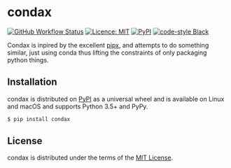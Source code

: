 # condax

[![GitHub Workflow Status](https://img.shields.io/github/workflow/status/mariusvniekerk/condax/Python%20package)](https://github.com/mariusvniekerk/condax/actions?query=workflow%3A%22Python+package%22)
[![Licence: MIT](https://img.shields.io/github/license/mariusvniekerk/condax)](https://github.com/mariusvniekerk/condax/blob/master/LICENSE-MIT)
[![PyPI](https://img.shields.io/pypi/v/condax)](https://pypi.org/project/condax)
[![code-style Black](https://img.shields.io/badge/code%20style-black-000000.svg)](https://https://github.com/psf/black)


Condax is inpired by the excellent [pipx](https://github.com/pipxproject/pipx), and attempts to do something similar, just using conda thus lifting the constraints of only packaging python things.

## Installation

condax is distributed on [PyPI](https://pypi.org) as a universal
wheel and is available on Linux and macOS and supports
Python 3.5+ and PyPy.

```bash
$ pip install condax
```

## License

condax is distributed under the terms of the
[MIT License](https://choosealicense.com/licenses/mit).
